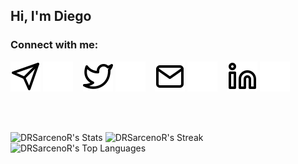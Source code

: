 ## Hi, I'm Diego

### Connect with me:

[![telegram](./img/telegram-light.svg)](https://t.me/DSarceno#gh-light-mode-only)
[![telegram](./img/telegram-dark.svg)](https://t.me/DSarceno#gh-dark-mode-only)
&nbsp;&nbsp;
[![twitter](./img/twitter-light.svg)](https://twitter.com/Sarceno_Newt#gh-light-mode-only)
[![twitter](./img/twitter-dark.svg)](https://twitter.com/Sarceno_Newt#gh-dark-mode-only)
&nbsp;&nbsp;
[![mail](./img/mail-light.svg)](diego.sarceno@chn.com.gt#gh-light-mode-only "diego.sarceno@chn.com.gt")
[![mail](./img/mail-dark.svg)](diego.sarceno@chn.com.gt#gh-dark-mode-only "diego.sarceno@chn.com.gt")
&nbsp;&nbsp;
[![linkedin](./img/linkedin-light.svg)](https://linkedin.com/in/diego-sarceño#gh-light-mode-only)
[![linkedin](./img/linkedin-dark.svg)](<[diego.sarceno@chn.com.gt](https://linkedin.com/in/diego-sarceño)#gh-dark-mode-only>)

<!---
### Languages and Tools:

<img align="left" alt="Visual Studio Code" width="26px" src="https://cdn.jsdelivr.net/gh/devicons/devicon/icons/atom/atom-original.svg" style="padding-right:10px;" />
<img align="left" alt="Visual Studio Code" width="26px" src="https://cdn.jsdelivr.net/gh/devicons/devicon/icons/jupyter/jupyter-original-wordmark.svg" style="padding-right:10px;" />
<img align="left" alt="Visual Studio Code" width="26px" src="https://cdn.jsdelivr.net/gh/devicons/devicon/icons/python/python-original.svg" style="padding-right:10px;" />
<img align="left" alt="Visual Studio Code" width="26px" src="./img/wolfram-light.svg#gh-light-mode-only" style="padding-right:10px;" />
<img align="left" alt="Visual Studio Code" width="26px" src="./img/wolfram-dark.svg#gh-dark-mode-only" style="padding-right:10px;" />
<img align="left" alt="Visual Studio Code" width="26px" src="https://cdn.jsdelivr.net/gh/devicons/devicon/icons/c/c-original.svg" style="padding-right:10px;" />
<img align="left" alt="Visual Studio Code" width="26px" src="https://cdn.jsdelivr.net/gh/devicons/devicon/icons/django/django-plain.svg" style="padding-right:10px;" />
<img align="left" alt="Visual Studio Code" width="26px" src="https://cdn.jsdelivr.net/gh/devicons/devicon/icons/git/git-original.svg" style="padding-right:10px;" />
<img align="left" alt="Visual Studio Code" width="26px" src="https://cdn.jsdelivr.net/gh/devicons/devicon/icons/github/github-original.svg" style="padding-right:10px;" />
<img align="left" alt="Visual Studio Code" width="26px" src="https://cdn.jsdelivr.net/gh/devicons/devicon/icons/gitlab/gitlab-original.svg" style="padding-right:10px;" />
<img align="left" alt="Visual Studio Code" width="26px" src="https://cdn.jsdelivr.net/gh/devicons/devicon/icons/html5/html5-original.svg" style="padding-right:10px;" />
<img align="left" alt="Visual Studio Code" width="26px" src="https://cdn.jsdelivr.net/gh/devicons/devicon/icons/linux/linux-original.svg" style="padding-right:10px;" />
<img align="left" alt="Visual Studio Code" width="26px" src="https://cdn.jsdelivr.net/gh/devicons/devicon/icons/markdown/markdown-original.svg" style="padding-right:10px;" />
<img align="left" alt="Visual Studio Code" width="26px" src="https://cdn.jsdelivr.net/gh/devicons/devicon/icons/r/r-original.svg" style="padding-right:10px;" />
<img align="left" alt="Visual Studio Code" width="26px" src="https://cdn.jsdelivr.net/gh/devicons/devicon/icons/vim/vim-original.svg" style="padding-right:10px;" />
<img align="left" alt="Visual Studio Code" width="26px" src="https://cdn.jsdelivr.net/gh/devicons/devicon/icons/ubuntu/ubuntu-plain.svg" style="padding-right:10px;" />
<img align="left" alt="Visual Studio Code" width="26px" src="https://cdn.jsdelivr.net/gh/devicons/devicon/icons/arduino/arduino-original.svg" style="padding-right:10px;" />
--->

<br></br>

![DRSarcenoR's Stats](https://github-readme-stats.vercel.app/api?username=DRSarcenoR&theme=tokyonight&show_icons=true&hide_border=false&count_private=true)
![DRSarcenoR's Streak](https://github-readme-streak-stats.herokuapp.com/?user=DRSarcenoR&theme=tokyonight&hide_border=false)
![DRSarcenoR's Top Languages](https://github-readme-stats.vercel.app/api/top-langs/?username=DRSarcenoR&theme=tokyonight&show_icons=true&hide_border=false&layout=compact)

[twitter]: https://twitter.com/3CR4Zz
[mail]: dsarceno68@gmail.com
[telegram]: t.me/DSarceno
[linkedin]: linkedin.com/in/diego-sarceño

<!---
DRSarcenoR/DRSarcenoR is a ✨ special ✨ repository because its `README.md` (this file) appears on your GitHub profile.
You can click the Preview link to take a look at your changes.
--->
